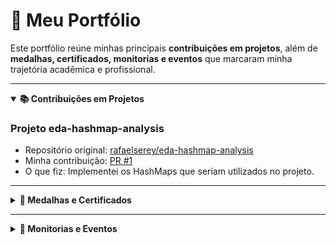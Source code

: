 # 💼 Meu Portfólio

Este portfólio reúne minhas principais **contribuições em projetos**, além de **medalhas, certificados, monitorias e eventos** que marcaram minha trajetória acadêmica e profissional.

---

<details open>
<summary><b>📚 Contribuições em Projetos</b></summary>

### Projeto eda-hashmap-analysis
- Repositório original: [rafaelserey/eda-hashmap-analysis](https://github.com/rafaelserey/eda-hashmap-analysis)  
- Minha contribuição: [PR #1](https://github.com/rafaelserey/eda-hashmap-analysis/pull/1)  
- O que fiz: Implementei os HashMaps que seriam utilizados no projeto.

</details>

---

<details>
<summary><b>🏅 Medalhas e Certificados</b></summary>

- 🏅 Medalha de Ouro no **Concurso Canguru de Matemática Brasil** (2019).
- 🥈 Medalha de Prata no **Concurso Canguru de Matemática Brasil** (2021).
- 🥈 Medalha de Prata na **Olimpíada Paraíbana de Infórmatica (Avançado Jr.)** (2025).
- 🥉 Medalha de Bronze na **Olimpíada Paraíbana de Infórmatica (Iniciação 2)** (2019).
- 🥉 Medalha de Bronze na **Olimpíada Paraíbana de Infórmatica (Iniciação 2)** (2018).
- 📜 Certificado de proêficiencia em Inglês - Cambridge English A2 Key (2019)  
- 📜 Certificado de proêficiencia em Inglês - Cambridge English Flyers (2018)

</details>

---

<details>
<summary><b>🎤 Monitorias e Eventos</b></summary>

- 👨‍🏫 Monitor de **Programação 2 (POO)** (Universidade Federal de Campina Grande, 2025).  
- 👨‍🏫 Monitor de **Fundamentos de Matemática Para Ciência da Computação** (Universidade Federal de Campina Grande, 2024 - 2025).

</details>
